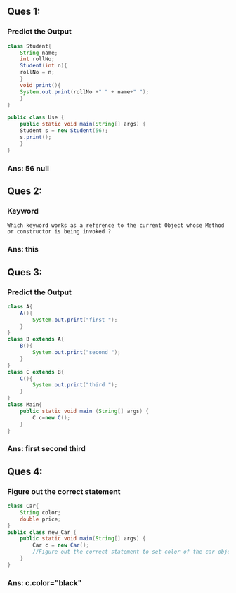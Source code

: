 ## Ques 1:
### Predict the Output

```java
class Student{
    String name;
    int rollNo;
    Student(int n){
    rollNo = n;
    }   
    void print(){
    System.out.print(rollNo +" " + name+" ");
    }
}

public class Use {
    public static void main(String[] args) {
    Student s = new Student(56);
    s.print();
    }
}  
```
### Ans: 56 null

## Ques 2:
### Keyword
```text
Which keyword works as a reference to the current Object whose Method or constructor is being invoked ?
```
### Ans: this

## Ques 3:
### Predict the Output
```java
class A{
    A(){
        System.out.print("first ");
    }
}
class B extends A{
    B(){
        System.out.print("second ");
    }
}
class C extends B{
    C(){
        System.out.print("third ");
    }
}
class Main{
    public static void main (String[] args) {
        C c=new C();
    }
}
```
### Ans: first second third

## Ques 4:
### Figure out the correct statement
```java
class Car{
    String color;
    double price;
}
public class new_Car {
    public static void main(String[] args) {
        Car c = new Car();
        //Figure out the correct statement to set color of the car object referred by c to “black”
    }
}
```
### Ans: c.color="black"